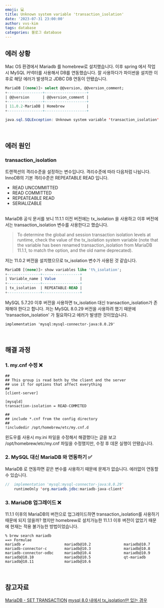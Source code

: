 ```yaml
---
emoji: 💻
title: Unknown system variable 'transaction_isolation'
date: '2023-07-31 23:00:00'
author: vvs-kim
tags: database
categories: 블로그 database
---
```


## 에러 상황

Mac OS 환경에서 Mariadb 를 homebrew로 설치했습니다. 이후 spring 에서 작업 시 MySQL 커넥터를 사용해서 DB를 연동했습니다. 잘 사용하다가 파이썬을 설치한 이후로 해당 에러가 발생하고 JDBC DB 연동이 안됐습니다.

```sql
MariaDB [(none)]> select @@version, @@version_comment;
+----------------+-------------------+
| @@version      | @@version_comment |
+----------------+-------------------+
| 11.0.2-MariaDB | Homebrew          |
+----------------+-------------------+
```

```java
java.sql.SQLException: Unknown system variable 'transaction_isolation'
```

<br />

## 에러 원인

### transaction_isolation

트랜잭션의 격리수준을 설정하는 변수입니다. 격리수준에 따라 다음처럼 나뉩니다. InnoDB의 기본 격리수준은 REPEATABLE READ 입니다.

- READ UNCOMMITTED
- READ COMMITTED
- REPEATEABLE READ
- SERIALIZABLE

<br />
MariaDB 공식 문서를 보니 11.1.1 이전 버전에는 tx_isolation 을 사용하고 이후 버전에서는 transaction_isolation 변수를 사용한다고 했습니다.

> To determine the global and session transaction isolation levels at runtime, check the value of the tx_isolation system variable (note that the variable has been renamed transaction_isolation from MariaDB 11.1.1, to match the option, and the old name deprecated).

저는 11.0.2 버전을 설치했으므로 tx_isolation 변수가 사용된 것 같습니다.

```sql
MariaDB [(none)]> show variables like 't%_isolation';
+---------------+-----------------+
| Variable_name | Value           |
+---------------+-----------------+
| tx_isolation  | REPEATABLE-READ |
+---------------+-----------------+
```

MySQL 5.7.20 이후 버전을 사용하면 tx_isolation 대신 transaction_isolation가 존재해야 한다고 합니다. 저는 MySQL 8.0.29 버전을 사용하려 했기 때문에 'transaction_isolation' 가 필요하다고 에러가 발생한 것이었습니다.

```
implementation 'mysql:mysql-connector-java:8.0.29'
```

<br />

## 해결 과정

### 1. my.cnf 수정 ❌

```
##
## This group is read both by the client and the server
## use it for options that affect everything
##
[client-server]

[mysqld]
transaction-isolation = READ-COMMITED

##
## include *.cnf from the config directory
##
!includedir /opt/homebrew/etc/my.cnf.d
```

윈도우를 사용시 my.ini 파일을 수정해서 해결했다는 글을 보고 /opt/homebrew/etc/my.cnf 파일을 수정했지만, 수정 후 데몬 실행이 안됐습니다.

### 2. MySQL 대신 MariaDB 와 연동하기 ✅

MariaDB 로 연동하면 같은 변수를 사용하기 때문에 문제가 없습니다. 에러없이 연동할 수 있습니다.

```java
//	implementation 'mysql:mysql-connector-java:8.0.29'
	runtimeOnly 'org.mariadb.jdbc:mariadb-java-client'
```

### 3. MariaDB 업그레이드 ❌

11.1.1 이후의 MariaDB의 버전으로 업그레이드하면 transaction_isolation를 사용하기 때문에 되지 않을까? 했지만 homebrew로 설치가능한 11.1.1 이후 버전이 없었기 때문에 현재는 적용 불가능한 방법이었습니다.

```
% brew search mariadb
==> Formulae
mariadb ✔                  mariadb@10.2               mariadb@10.7
mariadb-connector-c        mariadb@10.3               mariadb@10.8
mariadb-connector-odbc     mariadb@10.4               mariadb@10.9
mariadb@10.10              mariadb@10.5               qt-mariadb
mariadb@10.11              mariadb@10.6
```

<br />

## 참고자료

[MariaDB - SET TRANSACTION](https://mariadb.com/kb/en/set-transaction/)
[mysql 8.0 내에서 tx_isolation만 있는 경우](https://trustyou.tistory.com/338)

```toc

```
